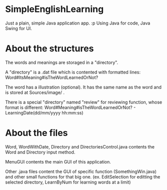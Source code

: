 # SimpleEnglishLearning

Just a plain, simple Java application app. :p
Using Java for code, Java Swing for UI.

# About the structures

The words and meanings are storaged in a "directory".

A "directory" is a .dat file which is contented with formatted lines: Word#ItsMeaning#isTheWordLearnedOrNot?

The word has a illustration (optional). It has the same name as the word and is stored at Sources/image/ .

There is a special "directory" named "review" for reviewing function, whose format is different: Word#Meaning#isTheWordLearnedOrNot? - LearningDate(dd/mm/yyyy hh:mm:ss)

# About the files

Word, WordWithDate, Directory and DirectoriesControl.java contents the Word and Directory input method.

MenuGUI contents the main GUI of this application.

Other .java files content the GUI of specific function (SomethingWin.java) and other small functions for that big one. (ex. EditSelection for editting the selected directory, LearnByNum for learning words at a limit)




